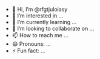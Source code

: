 - 👋 Hi, I’m @rfgtjuloiasy
- 👀 I’m interested in ...
- 🌱 I’m currently learning ...
- 💞️ I’m looking to collaborate on ...
- 📫 How to reach me ...
- 😄 Pronouns: ...
- ⚡ Fun fact: ...

<!---
rfgtjuloiasy/rfgtjuloiasy is a ✨ special ✨ repository because its `README.md` (this file) appears on your GitHub profile.
You can click the Preview link to take a look at your changes.
--->
